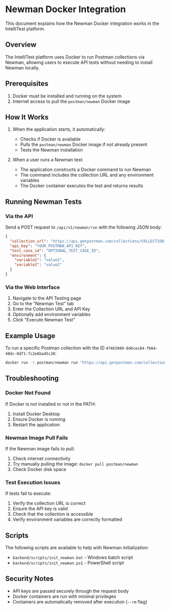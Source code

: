 # Newman Docker Integration

This document explains how the Newman Docker integration works in the IntelliTest platform.

## Overview

The IntelliTest platform uses Docker to run Postman collections via Newman, allowing users to execute API tests without needing to install Newman locally.

## Prerequisites

1. Docker must be installed and running on the system
2. Internet access to pull the `postman/newman` Docker image

## How It Works

1. When the application starts, it automatically:
   - Checks if Docker is available
   - Pulls the `postman/newman` Docker image if not already present
   - Tests the Newman installation

2. When a user runs a Newman test:
   - The application constructs a Docker command to run Newman
   - The command includes the collection URL and any environment variables
   - The Docker container executes the test and returns results

## Running Newman Tests

### Via the API

Send a POST request to `/api/v1/newman/run` with the following JSON body:

```json
{
  "collection_url": "https://api.getpostman.com/collections/COLLECTION_ID?apikey=API_KEY",
  "api_key": "YOUR_POSTMAN_API_KEY",
  "test_case_id": "OPTIONAL_TEST_CASE_ID",
  "environment": {
    "variable1": "value1",
    "variable2": "value2"
  }
}
```

### Via the Web Interface

1. Navigate to the API Testing page
2. Go to the "Newman Test" tab
3. Enter the Collection URL and API Key
4. Optionally add environment variables
5. Click "Execute Newman Test"

## Example Usage

To run a specific Postman collection with the ID `47463989-8d6cec84-fb64-48dc-8d71-7c2e6ba45c28`:

```bash
docker run -t postman/newman run "https://api.getpostman.com/collections/47463989-8d6cec84-fb64-48dc-8d71-7c2e6ba45c28?apikey=PMAK-68bc06cf8e88740001889312-b50afdd3066958a44f1a7d8ed5e48cf10d"
```

## Troubleshooting

### Docker Not Found

If Docker is not installed or not in the PATH:
1. Install Docker Desktop
2. Ensure Docker is running
3. Restart the application

### Newman Image Pull Fails

If the Newman image fails to pull:
1. Check internet connectivity
2. Try manually pulling the image: `docker pull postman/newman`
3. Check Docker disk space

### Test Execution Issues

If tests fail to execute:
1. Verify the collection URL is correct
2. Ensure the API key is valid
3. Check that the collection is accessible
4. Verify environment variables are correctly formatted

## Scripts

The following scripts are available to help with Newman initialization:

- `backend/scripts/init_newman.bat` - Windows batch script
- `backend/scripts/init_newman.ps1` - PowerShell script

## Security Notes

- API keys are passed securely through the request body
- Docker containers are run with minimal privileges
- Containers are automatically removed after execution (`--rm` flag)